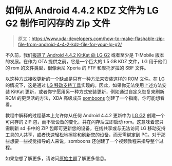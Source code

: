 # 如何从 Android 4.4.2 KDZ 文件为 LG G2 制作可闪存的 Zip 文件

> 原文：<https://www.xda-developers.com/how-to-make-flashable-zip-file-from-android-4-4-2-kdz-file-for-your-lg-g2/>

不久前，我们[报道了 Android 4.4.2 KitKat 向 LG G2](http://www.xda-developers.com/android/kitkat-arrives-on-the-t-mobile-lg-g2-comes-as-a-1-5-gb-full-kdz-update/) 或者至少是 T-Mobile 版本的发展。在作为 OTA 提供之前，它是一个巨大的 1.5 GB KDZ 文件，LG 用于他们的 rom 的文件类型，很像索尼 Xperia 的 FTF 和摩托罗拉的 SBF 文件。

以这种方式接收更新的一个缺点是只有一种方法来安装这样的 ROM 文件。在 LG 的情况下，这是通过 [LG 移动支持工具](http://csmg.lgmobile.com:9002/client/app/B2CAppSetup.exe)实现的。因此，如果你无法使用上述方法安装 KitKat 更新，或者你宁愿用另一种方式安装更新，例如通过自定义恢复来刷新 ROM 的更灵活的方法，XDA 高级成员 [somboons](http://forum.xda-developers.com/member.php?u=4008653) 创建了一个指南，你可能想看看。

教程中解释的过程基本上允许你从任何 Android 4.4.2 更新中为 [LG G2](http://forum.xda-developers.com/lg-g2) 创建一个可闪存的 ZIP 包，而不管设备的变化，并在闪存后立即启动 rom。这意味着您只需刷新 sd 卡中的 ZIP 包即可更新您的设备，在线共享或与无法访问 LG 移动支持工具的人共享，或者快速轻松地擦除和刷新您的设备，而无需绑定到 PC。对于那些想要一些视觉指导的人来说，somboons 还创建了一个视频教程来指导整个过程。

如果您想了解更多，请访问[原始主题](http://forum.xda-developers.com/showthread.php?t=2666967)了解更多信息。